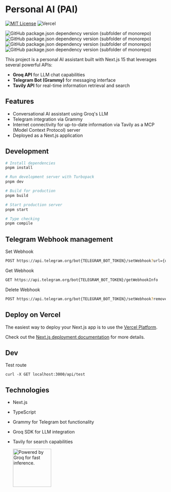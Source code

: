 # Personal AI (PAI)

[![MIT License](https://img.shields.io/badge/License-MIT-green.svg)](https://choosealicense.com/licenses/mit/)
![Vercel](https://vercelbadge.vercel.app/api/wojciech-kowalik/personal-ai-assistant)

![GitHub package.json dependency version (subfolder of monorepo)](https://img.shields.io/github/package-json/dependency-version/wojciech-kowalik/personal-ai-assistant/next)
![GitHub package.json dependency version (subfolder of monorepo)](https://img.shields.io/github/package-json/dependency-version/wojciech-kowalik/personal-ai-assistant/groq-sdk)
![GitHub package.json dependency version (subfolder of monorepo)](https://img.shields.io/github/package-json/dependency-version/wojciech-kowalik/personal-ai-assistant/grammy)
![GitHub package.json dependency version (subfolder of monorepo)](https://img.shields.io/github/package-json/dependency-version/wojciech-kowalik/personal-ai-assistant/@tavily/core)

This project is a personal AI assistant built with Next.js 15 that leverages several powerful APIs:
- **Groq API** for LLM chat capabilities
- **Telegram Bot (Grammy)** for messaging interface
- **Tavily API** for real-time information retrieval and search

## Features

- Conversational AI assistant using Groq's LLM
- Telegram integration via Grammy
- Internet connectivity for up-to-date information via Tavily as a MCP (Model Context Protocol) server
- Deployed as a Next.js application

## Development

```bash
# Install dependencies
pnpm install

# Run development server with Turbopack
pnpm dev

# Build for production
pnpm build

# Start production server
pnpm start

# Type checking
pnpm compile
```

## Telegram Webhook management

Set Webhook

```bash
POST https://api.telegram.org/bot{TELEGRAM_BOT_TOKEN}/setWebhook?url={url_to_send_updates_to}
```

Get Webhook

```bash
GET https://api.telegram.org/bot{TELEGRAM_BOT_TOKEN}/getWebhookInfo
```

Delete Webhook

```bash
POST https://api.telegram.org/bot{TELEGRAM_BOT_TOKEN}/setWebhook?remove
```

## Deploy on Vercel

The easiest way to deploy your Next.js app is to use the [Vercel Platform](https://vercel.com/new?utm_medium=default-template&filter=next.js&utm_source=create-next-app&utm_campaign=create-next-app-readme).

Check out the [Next.js deployment documentation](https://nextjs.org/docs/app/building-your-application/deploying) for more details.

## Dev

Test route

```
curl -X GET localhost:3000/api/test
```

## Technologies

- Next.js
- TypeScript
- Grammy for Telegram bot functionality
- Groq SDK for LLM integration
- Tavily for search capabilities

  <a href="https://groq.com" target="_blank" rel="noopener noreferrer">
  <img
    width="120"
    src="https://groq.com/wp-content/uploads/2024/03/PBG-mark1-color.svg"
    alt="Powered by Groq for fast inference."
  />
</a>
